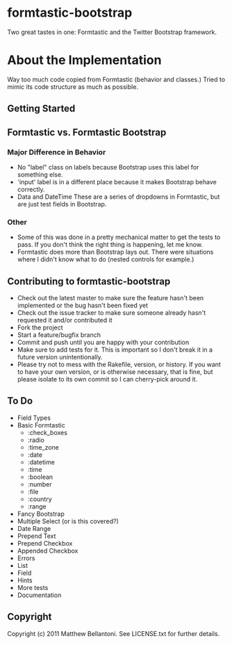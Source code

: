 # formtastic-bootstrap

Two great tastes in one: Formtastic and the Twitter Bootstrap framework.


# About the Implementation

Way too much code copied from Formtastic (behavior and classes.)
Tried to mimic its code structure as much as possible.

## Getting Started

## Formtastic vs. Formtastic Bootstrap

### Major Difference in Behavior

* No "label" class on labels because Bootstrap uses this label for something else.
* 'input' label is in a different place because it makes Bootstrap behave correctly.
* Data and DateTime These are a series of dropdowns in Formtastic, but are just test fields in Bootstrap.

### Other

* Some of this was done in a pretty mechanical matter to get the tests to pass.  If you don't think the right thing is happening, let me know.
* Formtastic does more than Bootstrap lays out.  There were situations where I didn't know what to do (nested controls for example.)

## Contributing to formtastic-bootstrap
 
* Check out the latest master to make sure the feature hasn't been implemented or the bug hasn't been fixed yet
* Check out the issue tracker to make sure someone already hasn't requested it and/or contributed it
* Fork the project
* Start a feature/bugfix branch
* Commit and push until you are happy with your contribution
* Make sure to add tests for it. This is important so I don't break it in a future version unintentionally.
* Please try not to mess with the Rakefile, version, or history. If you want to have your own version, or is otherwise necessary, that is fine, but please isolate to its own commit so I can cherry-pick around it.

## To Do
* Field Types
 * Basic Formtastic
   * :check_boxes
   * :radio
   * :time_zone
   * :date
   * :datetime
   * :time
   * :boolean
   * :number
   * :file
   * :country
   * :range
 * Fancy Bootstrap
  * Multiple Select (or is this covered?)
  * Date Range
  * Prepend Text
  * Prepend Checkbox
  * Appended Checkbox
* Errors
 * List
 * Field
* Hints
* More tests
* Documentation


## Copyright

Copyright (c) 2011 Matthew Bellantoni. See LICENSE.txt for further details.


